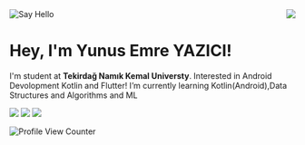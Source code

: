 <img src="https://media2.giphy.com/media/i0a1jnUf9XKXtJd1NU/giphy.gif" style="max-width:50%;height: auto;" alt="Say Hello">


<img align='right' src="https://github-readme-stats.vercel.app/api?username=yunusemreyazici&show_icons=true&theme=dark">

# Hey, I'm Yunus Emre YAZICI! 
I'm student at **Tekirdağ Namık Kemal Universty**. Interested in Android Devolopment Kotlin and Flutter!
I’m currently learning Kotlin(Android),Data Structures and Algorithms and ML


[![](https://img.shields.io/twitter/follow/yuemyaz?style=social)](https://www.twitter.com/yuemyaz)
[![](https://img.shields.io/github/followers/yunusemreyazici?style=social)](https://www.github.com/yunusemreyazici)
<a href="https://www.linkedin.com/in/yunus-emre-yazici-aa0a99ab" target="_blank"><img alt=" " src="https://img.shields.io/badge/LinkedIn-blue?style=flat&logo=linkedin"></a>

![Profile View Counter](https://komarev.com/ghpvc/?username=yunusemreyazici)
